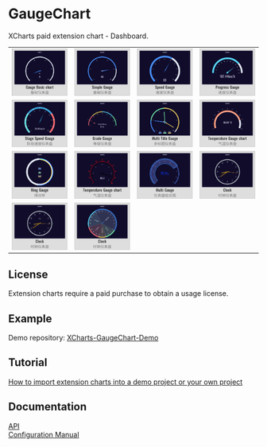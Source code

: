 # GaugeChart

XCharts paid extension chart - Dashboard.

<table>
    <tr>
        <td><img src="Documentation~/img/Gauge01.png" alt="Gauge01" /></td>
        <td><img src="Documentation~/img/Gauge02.png" alt="Gauge02" /></td>
        <td><img src="Documentation~/img/Gauge03.png" alt="Gauge03" /></td>
        <td><img src="Documentation~/img/Gauge04.png" alt="Gauge04" /></td>
    </tr>
    <tr>
        <td><img src="Documentation~/img/Gauge05.png" alt="Gauge05" /></td>
        <td><img src="Documentation~/img/Gauge06.png" alt="Gauge06" /></td>
        <td><img src="Documentation~/img/Gauge07.png" alt="Gauge07" /></td>
        <td><img src="Documentation~/img/Gauge08.png" alt="Gauge08" /></td>
    </tr>
    <tr>
        <td><img src="Documentation~/img/Gauge09.png" alt="Gauge09" /></td>
        <td><img src="Documentation~/img/Gauge10.png" alt="Gauge10" /></td>
        <td><img src="Documentation~/img/Gauge11.png" alt="Gauge11" /></td>
        <td><img src="Documentation~/img/Gauge12.png" alt="Gauge12" /></td>
    </tr>
    <tr>
        <td><img src="Documentation~/img/Gauge13.png" alt="Gauge13" /></td>
        <td><img src="Documentation~/img/Gauge14.png" alt="Gauge14" /></td>
    </tr>
</table>

## License

Extension charts require a paid purchase to obtain a usage license.

## Example

Demo repository: [XCharts-GaugeChart-Demo](https://github.com/XCharts-Team/XCharts-GaugeChart-Demo) 

## Tutorial

[How to import extension charts into a demo project or your own project](https://github.com/XCharts-Team/XCharts-Demo) 

## Documentation

[API](Documentation~/en/api.md)  
[Configuration Manual](Documentation~/en/configuration.md)
